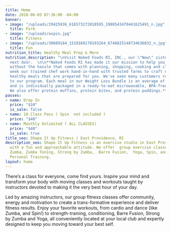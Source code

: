 ```yaml
---
title: Home
date: 2018-06-03 07:36:00 -04:00
banner:
- image: "/uploads/29425936_616573272018595_1980543470441625491_n.jpg"
  title: Form
- image: "/uploads/aspin.jpg"
  title: Fitness
- image: "/uploads/30689184_1519169178193264_6746825148734636032_n.jpg"
  title: Fun
nutrition_title: Healthy Meal Prep & More
nutrition_description: "\nVisit Naked Foods RI, INC., our \"New\" sister Club--right
  next door.  \n\n**Naked Foods RI has made it our mission to help you eat healthy
  without the hassle that comes with planning, shopping, cooking and clean up. Each
  week our trained chef work hand-in-hand with trusted farms to craft extraordinary
  healthy meals that are prepared for you. We've seen many customers recommended friends
  to our program. Each meal in our Weight Loss Bundle is an average of 350-450 calories
  and is individually packaged in a ready-to-eat microwavable, BPA-free container.\n\n*
  We also offer protein muffins, protein bites, and protein puddings.***"
passes:
- name: Drop In
  price: "$10"
  is_sale: false
- name: 10 Class Pass ( Spin  not included )
  price: "$40"
- name: Monthly Unlimited ( ALL CLASSES)
  price: "$40"
  is_sale: true
title_seo: Shape It Up Fitness | East Providence, RI
description_seo: Shape It Up Fitness is an exercise studio in East Providence, RI,
  with a fun and approachable attitude. We offer  group exercise classes, including
  Zumba, Zumba Toning, Strong by Zumba,  Barre Fusion,  Yoga, Spin, and Small Group
  Personal Training.
layout: home
---
```



There’s a class for everyone, come find yours. Inspire your mind and transform your body with moving classes and workouts taught by instructors devoted to making it the very best hour of your day.

Led by amazing instructors, our group fitness classes offer community, energy and motivation to create a trans-formative experience and deliver fitness results. Enjoy your favorite workouts, from cardio and dance (like Zumba, and Spin!) to strength-training, conditioning, Barre Fusion, Strong by Zumba and Yoga, all conveniently located at your local club and expertly designed to keep you moving toward your best self. 